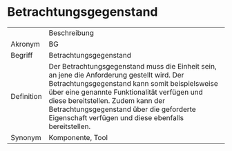 # Betrachtungsgegenstand




<table>
    <tr>
        <td></td>
        <td>Beschreibung</td>
    </tr>
    <tr>
        <td>Akronym</td>
        <td>BG</td>
    </tr>
    <tr>
        <td>Begriff</td>
        <td>Betrachtungsgegenstand</td>
    </tr>
    <tr>
        <td>Definition</td>
        <td>Der Betrachtungsgegenstand muss die Einheit sein, an jene die Anforderung gestellt wird. 
            Der Betrachtungsgegenstand kann somit beispielsweise über eine genannte Funktionalität 
            verfügen und diese bereitstellen. Zudem kann der Betrachtungsgegenstand 
            über die geforderte Eigenschaft verfügen und diese ebenfalls bereitstellen.</td>
    </tr>
   <tr>
        <td>Synonym</td>
        <td>Komponente, Tool</td>
    </tr>
</table>
